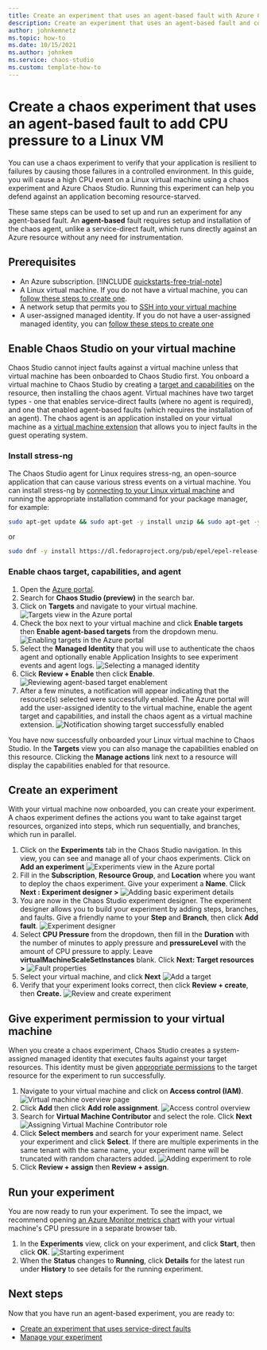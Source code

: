 ```yaml
---
title: Create an experiment that uses an agent-based fault with Azure Chaos Studio
description: Create an experiment that uses an agent-based fault and configure the chaos agent
author: johnkemnetz
ms.topic: how-to
ms.date: 10/15/2021
ms.author: johnkem
ms.service: chaos-studio
ms.custom: template-how-to
---
```


# Create a chaos experiment that uses an agent-based fault to add CPU pressure to a Linux VM

You can use a chaos experiment to verify that your application is resilient to failures by causing those failures in a controlled environment. In this guide, you will cause a high CPU event on a Linux virtual machine using a chaos experiment and Azure Chaos Studio. Running this experiment can help you defend against an application becoming resource-starved.

These same steps can be used to set up and run an experiment for any agent-based fault. An **agent-based** fault requires setup and installation of the chaos agent, unlike a service-direct fault, which runs directly against an Azure resource without any need for instrumentation.


## Prerequisites

- An Azure subscription. [!INCLUDE [quickstarts-free-trial-note](../../includes/quickstarts-free-trial-note.md)] 
- A Linux virtual machine. If you do not have a virtual machine, you can [follow these steps to create one](../virtual-machines/linux/quick-create-portal.md).
- A network setup that permits you to [SSH into your virtual machine](../virtual-machines/ssh-keys-portal.md)
- A user-assigned managed identity. If you do not have a user-assigned managed identity, you can [follow these steps to create one](../active-directory/managed-identities-azure-resources/how-manage-user-assigned-managed-identities.md)


## Enable Chaos Studio on your virtual machine

Chaos Studio cannot inject faults against a virtual machine unless that virtual machine has been onboarded to Chaos Studio first. You onboard a virtual machine to Chaos Studio by creating a [target and capabilities](chaos-studio-targets-capabilities.md) on the resource, then installing the chaos agent. Virtual machines have two target types - one that enables service-direct faults (where no agent is required), and one that enabled agent-based faults (which requires the installation of an agent). The chaos agent is an application installed on your virtual machine as a [virtual machine extension](../virtual-machines/extensions/overview.md) that allows you to inject faults in the guest operating system.

### Install stress-ng

The Chaos Studio agent for Linux requires stress-ng, an open-source application that can cause various stress events on a virtual machine. You can install stress-ng by [connecting to your Linux virtual machine](../virtual-machines/ssh-keys-portal.md) and running the appropriate installation command for your package manager, for example:

```bash
sudo apt-get update && sudo apt-get -y install unzip && sudo apt-get -y install stress-ng
```

or

```bash
sudo dnf -y install https://dl.fedoraproject.org/pub/epel/epel-release-latest-8.noarch.rpm && sudo yum -y install stress-ng
```

### Enable chaos target, capabilities, and agent

1. Open the [Azure portal](https://portal.azure.com).
2. Search for **Chaos Studio (preview)** in the search bar.
3. Click on **Targets** and navigate to your virtual machine.
![Targets view in the Azure portal](images/tutorial-agent-based-targets.png)
4. Check the box next to your virtual machine and click **Enable targets** then **Enable agent-based targets** from the dropdown menu.
![Enabling targets in the Azure portal](images/tutorial-agent-based-targets-enable.png)
5. Select the **Managed Identity** that you will use to authenticate the chaos agent and optionally enable Application Insights to see experiment events and agent logs.
![Selecting a managed identity](images/tutorial-agent-based-targets-enable-options.png)
6. Click **Review + Enable** then click **Enable**.
![Reviewing agent-based target enablement](images/tutorial-agent-based-targets-enable-review.png)
7. After a few minutes, a notification will appear indicating that the resource(s) selected were successfully enabled. The Azure portal will add the user-assigned identity to the virtual machine, enable the agent target and capabilities, and install the chaos agent as a virtual machine extension.
![Notification showing target successfully enabled](images/tutorial-agent-based-targets-enable-confirm.png)

You have now successfully onboarded your Linux virtual machine to Chaos Studio. In the **Targets** view you can also manage the capabilities enabled on this resource. Clicking the **Manage actions** link next to a resource will display the capabilities enabled for that resource.

## Create an experiment
With your virtual machine now onboarded, you can create your experiment. A chaos experiment defines the actions you want to take against target resources, organized into steps, which run sequentially, and branches, which run in parallel.

1. Click on the **Experiments** tab in the Chaos Studio navigation. In this view, you can see and manage all of your chaos experiments. Click on **Add an experiment**
![Experiments view in the Azure portal](images/tutorial-agent-based-add.png)
2. Fill in the **Subscription**, **Resource Group**, and **Location** where you want to deploy the chaos experiment. Give your experiment a **Name**. Click **Next : Experiment designer >**
![Adding basic experiment details](images/tutorial-agent-based-add-basics.png)
3. You are now in the Chaos Studio experiment designer. The experiment designer allows you to build your experiment by adding steps, branches, and faults. Give a friendly name to your **Step** and **Branch**, then click **Add fault**.
![Experiment designer](images/tutorial-agent-based-add-designer.png)
4. Select **CPU Pressure** from the dropdown, then fill in the **Duration** with the number of minutes to apply pressure and **pressureLevel** with the amount of CPU pressure to apply. Leave **virtualMachineScaleSetInstances** blank. Click **Next: Target resources >**
![Fault properties](images/tutorial-agent-based-add-fault.png)
5. Select your virtual machine, and click **Next**
![Add a target](images/tutorial-agent-based-add-targets.png)
6. Verify that your experiment looks correct, then click **Review + create**, then **Create.**
![Review and create experiment](images/tutorial-agent-based-add-review.png)

## Give experiment permission to your virtual machine
When you create a chaos experiment, Chaos Studio creates a system-assigned managed identity that executes faults against your target resources. This identity must be given [appropriate permissions](chaos-studio-fault-providers.md) to the target resource for the experiment to run successfully.

1. Navigate to your virtual machine and click on **Access control (IAM)**.
![Virtual machine overview page](images/tutorial-agent-based-access-resource.png)
2. Click **Add** then click **Add role assignment**.
![Access control overview](images/tutorial-agent-based-access-iam.png)
3. Search for **Virtual Machine Contributor** and select the role. Click **Next**
![Assigning Virtual Machine Contributor role](images/tutorial-agent-based-access-role.png)
4. Click **Select members** and search for your experiment name. Select your experiment and click **Select**. If there are multiple experiments in the same tenant with the same name, your experiment name will be truncated with random characters added.
![Adding experiment to role](images/tutorial-agent-based-access-experiment.png)
5. Click **Review + assign** then **Review + assign**.

## Run your experiment
You are now ready to run your experiment. To see the impact, we recommend opening [an Azure Monitor metrics chart](../azure-monitor/essentials/tutorial-metrics-explorer.md) with your virtual machine's CPU pressure in a separate browser tab.

1. In the **Experiments** view, click on your experiment, and click **Start**, then click **OK**.
![Starting experiment](images/tutorial-agent-based-start.png)
2. When the **Status** changes to **Running**, click **Details** for the latest run under **History** to see details for the running experiment.

## Next steps
Now that you have run an agent-based experiment, you are ready to:
- [Create an experiment that uses service-direct faults](chaos-studio-tutorial-service-direct.md)
- [Manage your experiment](chaos-studio-run-experiment.md)
